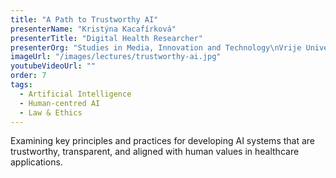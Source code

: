 ```yaml
---
title: "A Path to Trustworthy AI"
presenterName: "Kristýna Kacafírková"
presenterTitle: "Digital Health Researcher"
presenterOrg: "Studies in Media, Innovation and Technology\nVrije Universiteit Brussel"
imageUrl: "/images/lectures/trustworthy-ai.jpg"
youtubeVideoUrl: ""
order: 7
tags:
  - Artificial Intelligence
  - Human-centred AI
  - Law & Ethics
---
```


Examining key principles and practices for developing AI systems that are trustworthy, transparent, and aligned with human values in healthcare applications.